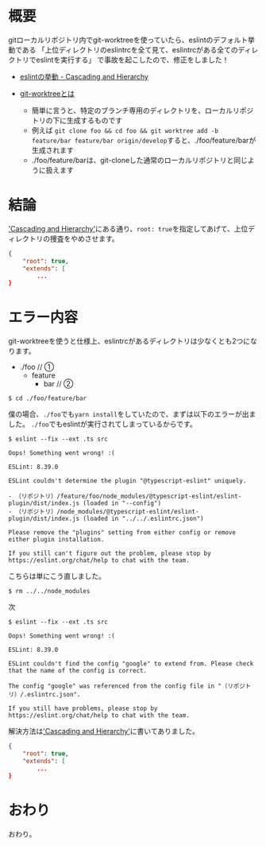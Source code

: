 # 概要

gitローカルリポジトリ内でgit-worktreeを使っていたら、eslintのデフォルト挙動である
「上位ディレクトリのeslintrcを全て見て、eslintrcがある全てのディレクトリでeslintを実行する」
で事故を起こしたので、修正をしました！

- [eslintの挙動 - Cascading and Hierarchy](https://eslint.org/docs/latest/use/configure/configuration-files#cascading-and-hierarchy)

- [git-worktreeとは](https://git-scm.com/docs/git-worktree)
    - 簡単に言うと、特定のブランチ専用のディレクトリを、ローカルリポジトリの下に生成するものです
    - 例えば `git clone foo && cd foo && git worktree add -b feature/bar feature/bar origin/develop`すると、./foo/feature/barが生成されます
    - ./foo/feature/barは、git-cloneした通常のローカルリポジトリと同じように扱えます

# 結論

['Cascading and Hierarchy'](https://eslint.org/docs/latest/use/configure/configuration-files#cascading-and-hierarchy)にある通り、`root: true`を指定してあげて、上位ディレクトリの捜査をやめさせます。

```json:./foo/feature/bar/.eslintrc.json
{
    "root": true,
    "extends": [
        ...
}
```

# エラー内容

git-worktreeを使うと仕様上、eslintrcがあるディレクトリは少なくとも2つになります。

- ./foo  // ①
    - feature
        - bar  // ②

```shell-session
$ cd ./foo/feature/bar
```

僕の場合、`./foo`でも`yarn install`をしていたので、まずは以下のエラーが出ました。
`./foo`でもeslintが実行されてしまっているからです。

```shell-session
$ eslint --fix --ext .ts src

Oops! Something went wrong! :(

ESLint: 8.39.0

ESLint couldn't determine the plugin "@typescript-eslint" uniquely.

- （リポジトリ）/feature/foo/node_modules/@typescript-eslint/eslint-plugin/dist/index.js (loaded in "--config")
- （リポジトリ）/node_modules/@typescript-eslint/eslint-plugin/dist/index.js (loaded in "../../.eslintrc.json")

Please remove the "plugins" setting from either config or remove either plugin installation.

If you still can't figure out the problem, please stop by https://eslint.org/chat/help to chat with the team.
```

こちらは単にこう直しました。

```shell-session
$ rm ../../node_modules
```

次

```shell-session
$ eslint --fix --ext .ts src

Oops! Something went wrong! :(

ESLint: 8.39.0

ESLint couldn't find the config "google" to extend from. Please check that the name of the config is correct.

The config "google" was referenced from the config file in "（リポジトリ）/.eslintrc.json".

If you still have problems, please stop by https://eslint.org/chat/help to chat with the team.
```

解決方法は['Cascading and Hierarchy'](https://eslint.org/docs/latest/use/configure/configuration-files#cascading-and-hierarchy)に書いてありました。

```json:./foo/feature/bar/.eslintrc.json
{
    "root": true,
    "extends": [
        ...
}
```

# おわり

おわり。
